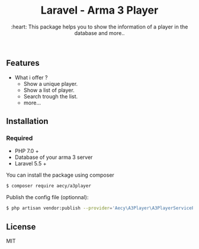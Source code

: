 <h1 align="center">Laravel - Arma 3 Player</h1>

<p align="center">:heart: This package helps you to show the information of a player in the database and more..</p>

<p align="center">
<a href="https://github.com/aecy/laravel-a3player/issues"><img src="https://img.shields.io/github/issues/aecy/laravel-a3player.svg" alt=""></a>
<a href="https://github.com/aecy/laravel-a3player/stargazers"><img src="https://img.shields.io/github/stars/aecy/laravel-a3player.svg" alt=""></a>
<a href="https://github.com/aecy/laravel-a3player/network"><img src="https://img.shields.io/github/forks/aecy/laravel-a3player.svg" alt=""></a>
</p>

## Features

- What i offer ?
    - Show a unique player.
    - Show a list of player.
    - Search trough the list.
    - more...

## Installation

### Required

- PHP 7.0 +
- Database of your arma 3 server
- Laravel 5.5 +

You can install the package using composer

```sh
$ composer require aecy/a3player
```

Publish the config file (optionnal):

```sh
$ php artisan vendor:publish --provider='Aecy\A3Player\A3PlayerServiceProvider' --tag="config"
```

## License

MIT